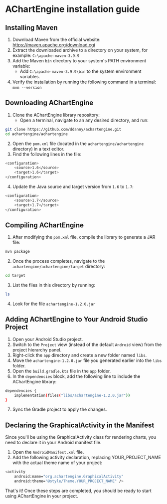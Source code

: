 # AChartEngine installation guide

## Installing Maven
1. Download Maven from the official website: https://maven.apache.org/download.cgi <br/>
2. Extract the downloaded archive to a directory on your system, for example: `C:\apache-maven-3.9.9` <br/>
3. Add the Maven `bin` directory to your system's PATH environment variable: <br/>
   - Add `C:\apache-maven-3.9.9\bin` to the system environment variables. <br/>
4. Verify the installation by running the following command in a terminal: <br/>
```mvn --version```

## Downloading AChartEngine
1. Clone the AChartEngine library repository: <br/>
   - Open a terminal, navigate to an any desired directory, and run: <br/>
```sh
git clone https://github.com/ddanny/achartengine.git
cd achartengine/achartengine
```
2. Open the `pom.xml` file (located in the `achartengine/achartengine` directory) in a text editor. <br/>
3. Find the following lines in the file: <br/>
```sh
<configuration>
    <source>1.6</source>
    <target>1.6</target>
</configuration>
```
4. Update the Java source and target version from `1.6` to `1.7`: <br/>
```sh
<configuration>
    <source>1.7</source>
    <target>1.7</target>
</configuration>
```

## Compiling AChartEngine
1. After modifying the `pom.xml` file, compile the library to generate a JAR file:<br/>
```sh
mvn package
```
2. Once the process completes, navigate to the `achartengine/achartengine/target` directory:<br/>
```sh
cd target
```
3. List the files in this directory by running:<br/>
```sh
ls
```
4. Look for the file `achartengine-1.2.0.jar`<br/>

## Adding AChartEngine to Your Android Studio Project
1. Open your Android Studio project.<br/>
2. Switch to the `Project` view (instead of the default `Android` view) from the project hierarchy panel.<br/>
3. Right-click the `app` directory and create a new folder named `libs`.<br/>
4. Move the `achartengine-1.2.0.jar` file you generated earlier into the `libs` folder.<br/>
5. Open the `build.gradle.kts` file in the `app` folder.<br/>
6. In the `dependencies` block, add the following line to include the AChartEngine library:<br/>
```sh
dependencies {
    implementation(files("libs/achartengine-1.2.0.jar"))
}
```
7. Sync the Gradle project to apply the changes.<br/>

## Declaring the GraphicalActivity in the Manifest
Since you'll be using the GraphicalActivity class for rendering charts, you need to declare it in your Android manifest file.<br/>
1. Open the `AndroidManifest.xml` file.<br/>
2. Add the following activity declaration, replacing YOUR_PROJECT_NAME with the actual theme name of your project:<br/>
```sh
<activity
    android:name="org.achartengine.GraphicalActivity"
    android:theme="@style/Theme.YOUR_PROJECT_NAME" />
```


That's it! Once these steps are completed, you should be ready to start using AChartEngine in your project.

